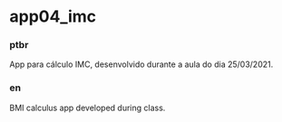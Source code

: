 # app04_imc

### ptbr
App para cálculo IMC, desenvolvido durante a aula do dia 25/03/2021.

### en
BMI calculus app developed during class.
